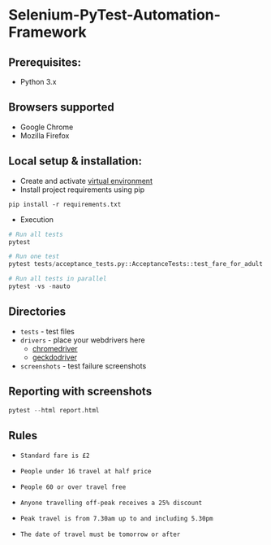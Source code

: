 # Selenium-PyTest-Automation-Framework

## Prerequisites:
*   Python 3.x

## Browsers supported
*   Google Chrome
*   Mozilla Firefox

## Local setup & installation:
*   Create and activate [virtual environment](https://packaging.python.org/tutorials/installing-packages/#creating-virtual-environments)
*   Install project requirements using pip
```
pip install -r requirements.txt
```
*   Execution
```py
# Run all tests
pytest

# Run one test
pytest tests/acceptance_tests.py::AcceptanceTests::test_fare_for_adult

# Run all tests in parallel
pytest -vs -nauto
```
## Directories
*   `tests` - test files
*   `drivers` - place your webdrivers here 
    *   [chromedriver](https://sites.google.com/a/chromium.org/chromedriver/)
    *   [geckdodriver](https://github.com/mozilla/geckodriver/releases)
*   `screenshots` - test failure screenshots

## Reporting with screenshots
```py
pytest --html report.html
```

## Rules
*     Standard fare is £2
*     People under 16 travel at half price
*     People 60 or over travel free
*     Anyone travelling off-peak receives a 25% discount
*     Peak travel is from 7.30am up to and including 5.30pm
*     The date of travel must be tomorrow or after
